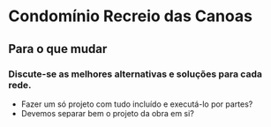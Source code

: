 # Condomínio Recreio das Canoas
  
## Para o que mudar

### Discute-se as melhores alternativas e soluções para cada rede.

- Fazer um só projeto com tudo incluído e executá-lo por partes?
- Devemos separar bem o projeto da obra em si?